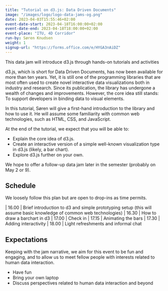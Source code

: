 ```yaml
---
title: "Tutorial on d3.js: Data Driven Documents"
image: "/images/logo/logo-data-jams-og.png"
date: 2023-04-03T15:55:46+02:00
event-date-start: 2023-04-18T16:00:00+02:00
event-date-end: 2023-04-18T18:00:00+02:00
event-place: "ITU, 4D Corridor"
run-by: Søren Knudsen
weight: 1
signup-url: "https://forms.office.com/e/HYGA3nAiDZ"
---
```


This data jam will introduce d3.js through hands-on tutorials and activities

d3.js, which is short for Data Driven Documents, has now been available for more than ten years. Yet, it is still one of the programming libraries that are most often used to create novel interactive data visualizations both in industry and research. Since its publication, the library has undergone a wealth of changes and improvements. However, the core idea still stands: To support developers in binding data to visual elements. 

In this tutorial, Søren will give a first-hand introduction to the library and how to use it. He will assume some familiarity with common web technologies, such as HTML, CSS, and JavaScript. 

At the end of the tutorial, we expect that you will be able to:
* Explain the core idea of d3.js.
* Create an interactive version of a simple well-known visualization type in d3.js (likely, a bar chart).
* Explore d3.js further on your own.

We hope to offer a follow-up data jam later in the semester (probably on May 2 or 9). 

## Schedule 

We loosely follow this plan but are open to drop-ins as time permits.  

| 16.00 | Brief introduction to d3 and simple prototyping setup (this will assume basic knowledge of common web technologies)
| 16.30 | How to draw a barchart in d3
| 17.00 | Check in
| 17.15 | Animating the bars
| 17.30 | Adding interactivity
| 18.00 | Light refreshments and informal chat

## Expectations

Keeping with the jam narrative, we aim for this event to be fun and engaging, and to allow us to meet fellow people with interests related to human data interaction.

* Have fun 
* Bring your own laptop 
* Discuss perspectives related to human data interaction and beyond 
